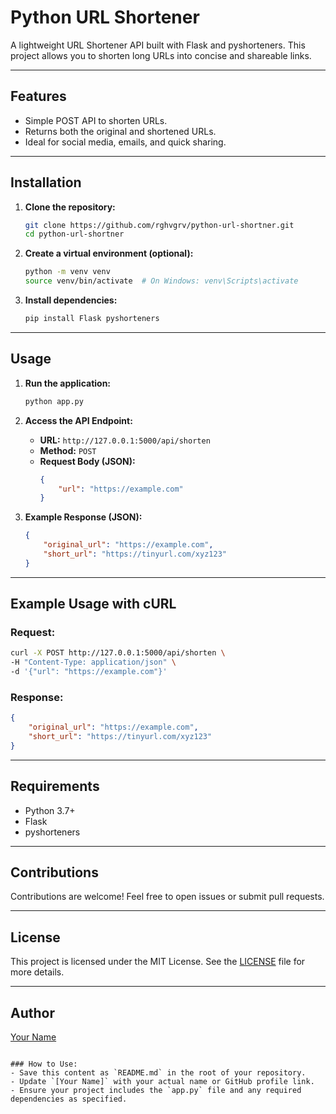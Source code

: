 # Python URL Shortener

A lightweight URL Shortener API built with Flask and pyshorteners. This project allows you to shorten long URLs into concise and shareable links.

---

## Features

- Simple POST API to shorten URLs.
- Returns both the original and shortened URLs.
- Ideal for social media, emails, and quick sharing.

---

## Installation

1. **Clone the repository:**
   ```bash
   git clone https://github.com/rghvgrv/python-url-shortner.git
   cd python-url-shortner
   ```

2. **Create a virtual environment (optional):**
   ```bash
   python -m venv venv
   source venv/bin/activate  # On Windows: venv\Scripts\activate
   ```

3. **Install dependencies:**
   ```bash
   pip install Flask pyshorteners
   ```

---

## Usage

1. **Run the application:**
   ```bash
   python app.py
   ```

2. **Access the API Endpoint:**
   - **URL:** `http://127.0.0.1:5000/api/shorten`
   - **Method:** `POST`
   - **Request Body (JSON):**
     ```json
     {
         "url": "https://example.com"
     }
     ```

3. **Example Response (JSON):**
   ```json
   {
       "original_url": "https://example.com",
       "short_url": "https://tinyurl.com/xyz123"
   }
   ```

---

## Example Usage with cURL

### Request:
```bash
curl -X POST http://127.0.0.1:5000/api/shorten \
-H "Content-Type: application/json" \
-d '{"url": "https://example.com"}'
```

### Response:
```json
{
    "original_url": "https://example.com",
    "short_url": "https://tinyurl.com/xyz123"
}
```

---

## Requirements

- Python 3.7+
- Flask
- pyshorteners

---

## Contributions

Contributions are welcome! Feel free to open issues or submit pull requests.

---

## License

This project is licensed under the MIT License. See the [LICENSE](LICENSE) file for more details.

---

## Author

[Your Name](https://github.com/rghvgrv)
```

### How to Use:
- Save this content as `README.md` in the root of your repository.
- Update `[Your Name]` with your actual name or GitHub profile link. 
- Ensure your project includes the `app.py` file and any required dependencies as specified.
